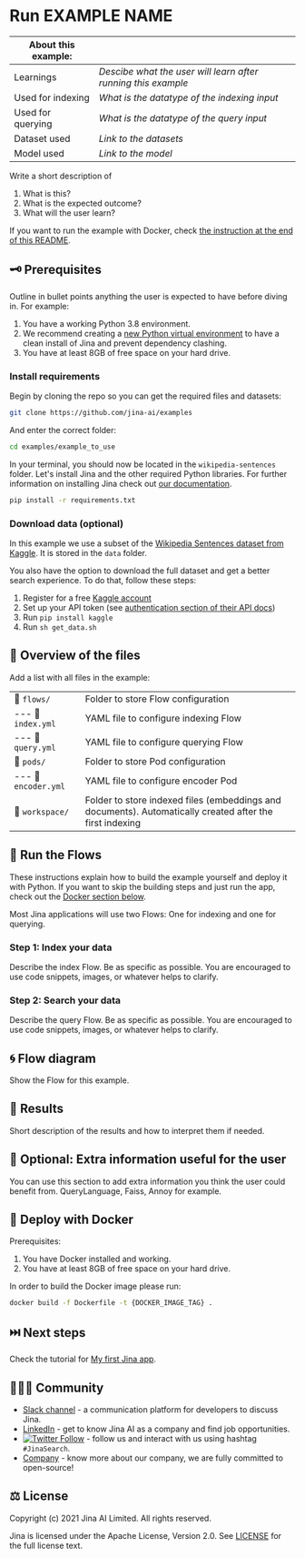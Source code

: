 # Run EXAMPLE NAME

| About this example: |  |
| ------------- | ------------- |
| Learnings | *Descibe what the user will learn after running this example* |
| Used for indexing | *What is the datatype of the indexing input* |
| Used for querying | *What is the datatype of the query input* |
| Dataset used | *Link to the datasets* |
| Model used | *Link to the model* |

Write a short description of
1. What is this?
2. What is the expected outcome?
3. What will the user learn?

If you want to run the example with Docker, check [the instruction at the end of this README](#-deploy-with-docker).

## 🗝️ Prerequisites

Outline in bullet points anything the user is expected to have before diving in. For example:

1. You have a working Python 3.8 environment. 
2. We recommend creating a [new Python virtual environment](https://docs.python.org/3/tutorial/venv.html) to have a clean install of Jina and prevent dependency clashing.
3. You have at least 8GB of free space on your hard drive. 

### Install requirements

Begin by cloning the repo so you can get the required files and datasets:

```sh
git clone https://github.com/jina-ai/examples
````

And enter the correct folder:

```sh
cd examples/example_to_use
```

In your terminal, you should now be located in the `wikipedia-sentences` folder. Let's install Jina and the other required Python libraries. For further information on installing Jina check out [our documentation](https://docs.jina.ai/chapters/core/setup/).

```sh
pip install -r requirements.txt
```

### Download data (optional)

In this example we use a subset of the [Wikipedia Sentences dataset from Kaggle](https://www.kaggle.com/mikeortman/wikipedia-sentences). It is stored in the `data` folder.

You also have the option to download the full dataset and get a better search experience. To do that, follow these steps:

1. Register for a free [Kaggle account](https://www.kaggle.com/account/login?phase=startRegisterTab&returnUrl=%2F)
2. Set up your API token (see [authentication section of their API docs](https://www.kaggle.com/docs/api))
3. Run `pip install kaggle`
4. Run `sh get_data.sh`

## 🔮 Overview of the files

Add a list with all files in the example:

|                      |                                                                                                                  |
| -------------------- | ---------------------------------------------------------------------------------------------------------------- |
| 📂 `flows/`          | Folder to store Flow configuration                                                                               |
| --- 📃 `index.yml`     | YAML file to configure indexing Flow                                                                             |
| --- 📃 `query.yml`     | YAML file to configure querying Flow                                                                             |
| 📂 `pods/`           | Folder to store Pod configuration                                                                                |
| --- 📃 `encoder.yml`   | YAML file to configure encoder Pod                                                                               |
| 📂 `workspace/`      | Folder to store indexed files (embeddings and documents). Automatically created after the first indexing   |


## 🏃 Run the Flows
These instructions explain how to build the example yourself and deploy it with Python. If you want to skip the building steps and just run the app, check out the [Docker section below](#-deploy-with-docker).

Most Jina applications will use two Flows: One for indexing and one for querying.

### Step 1: Index your data

Describe the index Flow. Be as specific as possible. You are encouraged to use code snippets, images, or whatever helps to clarify.

### Step 2: Search your data

Describe the query Flow. Be as specific as possible. You are encouraged to use code snippets, images, or whatever helps to clarify.

## 🌀 Flow diagram

Show the Flow for this example.

## 🌟 Results

Short description of the results and how to interpret them if needed.

## 🧞 Optional: Extra information useful for the user

You can use this section to add extra information you think the user could benefit from.
QueryLanguage, Faiss, Annoy for example. 

## 🐋  Deploy with Docker

Prerequisites:

1. You have Docker installed and working.
2. You have at least 8GB of free space on your hard drive.

In order to build the Docker image please run:

```bash
docker build -f Dockerfile -t {DOCKER_IMAGE_TAG} .
```

## ⏭️ Next steps

Check the tutorial for [My first Jina app](https://docs.jina.ai/chapters/my_first_jina_app).

## 🧑‍🤝‍🧑 Community

- [Slack channel](https://slack.jina.ai) - a communication platform for developers to discuss Jina.
- [LinkedIn](https://www.linkedin.com/company/jinaai/) - get to know Jina AI as a company and find job opportunities.
- [![Twitter Follow](https://img.shields.io/twitter/follow/JinaAI_?label=Follow%20%40JinaAI_&style=social)](https://twitter.com/JinaAI_) - follow us and interact with us using hashtag `#JinaSearch`.  
- [Company](https://jina.ai) - know more about our company, we are fully committed to open-source!

## ⚖️ License

Copyright (c) 2021 Jina AI Limited. All rights reserved.

Jina is licensed under the Apache License, Version 2.0. See [LICENSE](./LICENSE.md) for the full license text.

